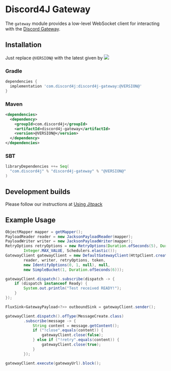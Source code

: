 # Discord4J Gateway
The `gateway` module provides a low-level WebSocket client for interacting with the [Discord Gateway](https://discordapp.com/developers/docs/topics/gateway).

## Installation
Just replace `@VERSION@` with the latest given by ![](https://img.shields.io/maven-central/v/com.discord4j/discord4j-gateway.svg?style=flat-square)
### Gradle
```groovy
dependencies {
  implementation 'com.discord4j:discord4j-gateway:@VERSION@'
}
```
### Maven
```xml
<dependencies>
  <dependency>
    <groupId>com.discord4j</groupId>
    <artifactId>discord4j-gateway</artifactId>
    <version>@VERSION@</version>
  </dependency>
</dependencies>
```

### SBT
```scala
libraryDependencies ++= Seq(
  "com.discord4j" % "discord4j-gateway" % "@VERSION@"
)
```

## Development builds
Please follow our instructions at [Using Jitpack](https://github.com/Discord4J/Discord4J/wiki/Using-Jitpack)

## Example Usage
```java
ObjectMapper mapper = getMapper();
PayloadReader reader = new JacksonPayloadReader(mapper);
PayloadWriter writer = new JacksonPayloadWriter(mapper);
RetryOptions retryOptions = new RetryOptions(Duration.ofSeconds(5), Duration.ofSeconds(120),
        Integer.MAX_VALUE, Schedulers.elastic());
GatewayClient gatewayClient = new DefaultGatewayClient(HttpClient.create(),
        reader, writer, retryOptions, token,
        new IdentifyOptions(0, 1, null), null,
        new SimpleBucket(1, Duration.ofSeconds(6)));

gatewayClient.dispatch().subscribe(dispatch -> {
    if (dispatch instanceof Ready) {
        System.out.println("Test received READY!");
    }
});

FluxSink<GatewayPayload<?>> outboundSink = gatewayClient.sender();

gatewayClient.dispatch().ofType(MessageCreate.class)
        .subscribe(message -> {
            String content = message.getContent();
            if ("!close".equals(content)) {
                gatewayClient.close(false);
            } else if ("!retry".equals(content)) {
                gatewayClient.close(true);
            }
        });

gatewayClient.execute(gatewayUrl).block();
```
